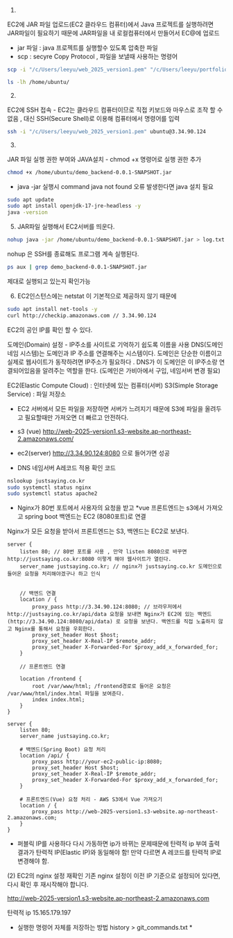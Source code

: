 1.
EC2에 JAR 파일 업로드(EC2 클라우드 컴퓨터)에서 Java 프로젝트를 실행하려면 JAR파일이 필요하기 때문에 JAR파일을 내 로컬컴퓨터에서 만들어서 EC@에 업로드
- jar 파일 : java 프로젝트를 실행할수 있도록 압축한 파일 
- scp : secyre Copy Protocol  , 파일을 보낼때 사용하는 명령어 
```sh
scp -i "/c/Users/leeyu/web_2025_version1.pem" "/c/Users/leeyu/portfolio/demo_spring_Vue/Ai-Diary-server/target/demo_backend-0.0.1-SNAPSHOT.jar" ubuntu@15.165.179.197:/home/ubuntu/

```
 
```sh
ls -lh /home/ubuntu/ 
``` 
2.
EC2에 SSH 접속 - EC2는 클라우드 컴퓨터이므로 직접 키보드와 마우스로 조작 할 수 없음 , 대신 SSH(Secure Shell)로 이용해 컴퓨터에서 명령어를 입력 
```sh
ssh -i "/c/Users/leeyu/web_2025_version1.pem" ubuntu@3.34.90.124
```

3.
JAR 파일 실행 권한 부여와 JAVA설치 - chmod +x 명령어로 실행 권한 추가 

```sh
chmod +x /home/ubuntu/demo_backend-0.0.1-SNAPSHOT.jar
```
- java -jar 실행시 command java not found 오류 발생한다면 java 설치 필요 
```sh
sudo apt update
sudo apt install openjdk-17-jre-headless -y
java -version

```

5. JAR파일 실행해서 EC2서버를 띄운다.
```sh
nohup java -jar /home/ubuntu/demo_backend-0.0.1-SNAPSHOT.jar > log.txt 2>&1 &
```
nohup 은 SSH를 종료해도 프로그램 계속 실행된다. 
```sh
ps aux | grep demo_backend-0.0.1-SNAPSHOT.jar 
```
제대로 실행되고 있는지 확인가능  


6. EC2인스턴스에는 netstat 이 기본적으로 제공하지 않기 때문에 
```sh
sudo apt install net-tools -y
curl http://checkip.amazonaws.com // 3.34.90.124
```
EC2의 공인 IP를 확인 할 수 있다. 

도메인(Domain) 설정 - IP주소를 사이트로 기억하기 쉽도록 이름을 사용
DNS(도메인 네임 시스템)는 도메인과 IP 주소를 연결해주는 시스템이다. 도메인은 단순한 이름이고 실제로 웹사이트가 동작하려면 IP주소가 필요하다 .
DNS가 이 도메인은 이 IP주소랑 연결되어있음을 알려주는 역할을 한다.
(도메인은 가비아에서 구입, 네임서버 변경 필요)

EC2(Elastic Compute Cloud) : 인터넷에 있는 컴퓨터(서버)
S3(Simple Storage Service) : 파일 저장소 
* EC2 서버에서 모든 파일을 저장하면 서버가 느려지기 때문에 S3에 파일을 올려두고 필요할때만 가져오면 더 빠르고 안전하다. 

* s3 (vue) 
http://web-2025-version1.s3-website.ap-northeast-2.amazonaws.com/ 
* ec2(server)
 http://3.34.90.124:8080 으로 들어가면 성공 
 
 
 - DNS 네임서버 A레코드 적용 확인 코드 
 ```bash
 nslookup justsaying.co.kr
 sudo systemctl status nginx
sudo systemctl status apache2

 ```


* Nginx가 80번 포트에서 사용자의 요청을 받고
*vue 프론트엔드는 s3에서 가져오고 
spring boot 백엔드는 EC2 (8080포트)로 연결 

Nginx가 모든 요청을 받아서 프론트엔드는 S3, 백엔드는 EC2로 보낸다.

```ninx
server {
    listen 80; // 80번 포트를 사용 , 만약 listen 8080으로 바꾸면 http://justsaying.co.kr:8080 이렇게 해야 웹사이트가 열린다.
    server_name justsaying.co.kr; // nginx가 justsaying.co.kr 도메인으로 들어온 요청을 처리해야겠구나 하고 인식 


	// 백엔드 연결 
    location / {
        proxy_pass http://3.34.90.124:8080; // 브라우저에서 http://justsaying.co.kr/api/data 요청을 보내면 Nginx가 EC2에 있는 백엔드 (http://3.34.90.124:8080/api/data) 로 요청을 보낸다. 백엔드를 직접 노출하지 않고 Nginx를 통해서 요청을 우회한다.  
        proxy_set_header Host $host;
        proxy_set_header X-Real-IP $remote_addr;
        proxy_set_header X-Forwarded-For $proxy_add_x_forwarded_for;
    }

	// 프론트엔드 연결 

    location /frontend {
        root /var/www/html; /frontend경로로 들어온 요청은 /var/www/html/index.html 파일을 보여준다. 
        index index.html;
    }
}
```


```nginx
server {
    listen 80;
    server_name justsaying.co.kr;

    # 백엔드(Spring Boot) 요청 처리
    location /api/ {
        proxy_pass http://your-ec2-public-ip:8080;
        proxy_set_header Host $host;
        proxy_set_header X-Real-IP $remote_addr;
        proxy_set_header X-Forwarded-For $proxy_add_x_forwarded_for;
    }

    # 프론트엔드(Vue) 요청 처리 - AWS S3에서 Vue 가져오기
    location / {
        proxy_pass http://web-2025-version1.s3-website.ap-northeast-2.amazonaws.com;
    }
}

```

* 퍼블릭 IP를 사용하다 다시 가동하면 ip가 바뀌는 문제때문에 
탄력적 ip 부여 
 출력 결과가 탄력적 IP(Elastic IP)와 동일해야 함!
만약 다르면 A 레코드를 탄력적 IP로 변경해야 함.


 (2) EC2의 nginx 설정 재확인
기존 nginx 설정이 이전 IP 기준으로 설정되어 있다면, 다시 확인 후 재시작해야 합니다.


http://web-2025-version1.s3-website.ap-northeast-2.amazonaws.com


탄력적 ip 15.165.179.197 

* 실행한 명령어 자체를 저장하는 방법 history > git_commands.txt *



